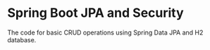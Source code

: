 # Spring Boot JPA and Security
The code for basic CRUD operations using Spring Data JPA and H2 database.
